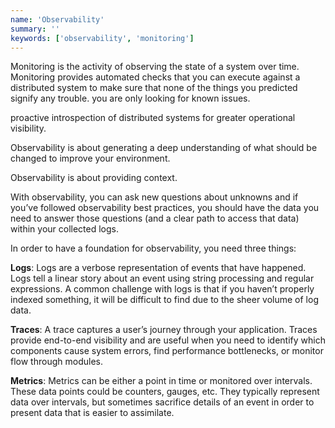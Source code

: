 ```yaml
---
name: 'Observability'
summary: ''
keywords: ['observability', 'monitoring']
---
```


Monitoring is the activity of observing the state of a system over time. Monitoring provides automated checks that you can execute against a distributed system to make sure that none of the things you predicted signify any trouble. you are only looking for known issues.

proactive introspection of distributed systems for greater operational visibility.

Observability is about generating a deep understanding of what should be changed to improve your environment.

Observability is about providing context.

With observability, you can ask new questions about unknowns and if you’ve followed observability best practices, you should have the data you need to answer those questions (and a clear path to access that data) within your collected logs.

In order to have a foundation for observability, you need three things:

**Logs**: Logs are a verbose representation of events that have happened. Logs tell a linear story about an event using string processing and regular expressions. A common challenge with logs is that if you haven’t properly indexed something, it will be difficult to find due to the sheer volume of log data.

**Traces**: A trace captures a user’s journey through your application. Traces provide end-to-end visibility and are useful when you need to identify which components cause system errors, find performance bottlenecks, or monitor flow through modules.

**Metrics**: Metrics can be either a point in time or monitored over intervals. These data points could be counters, gauges, etc. They typically represent data over intervals, but sometimes sacrifice details of an event in order to present data that is easier to assimilate.
